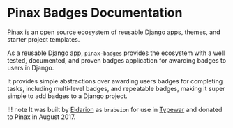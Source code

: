 # Pinax Badges Documentation

[Pinax](http://pinaxproject.com/pinax/) is an open source ecosystem
of reusable Django apps, themes, and starter project templates.

As a reusable Django app, `pinax-badges` provides the ecosystem with
a well tested, documented, and proven badges application for awarding badges
to users in Django.

It provides simple abstractions over awarding users badges for completing tasks,
including multi-level badges, and repeatable badges, making it super simple to
add badges to a Django project.

!!! note
    It was built by [Eldarion](http://eldarion.com) as `brabeion` for use in
    [Typewar](http://typewar.com) and donated to Pinax in August 2017.
